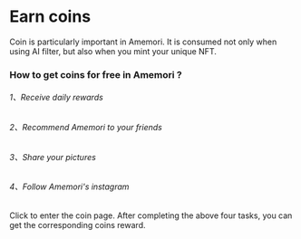# Earn coins

Coin is particularly important in Amemori. It is consumed not only when using AI filter, but also when you mint your unique NFT. 

### How to get  coins for free in Amemori ?

###### 1、Receive daily rewards

###### 2、Recommend Amemori to your friends

###### 3、Share your pictures

###### 4、Follow Amemori's instagram

Click to enter the  coin page. After completing the above four tasks, you can get the corresponding coins reward.

